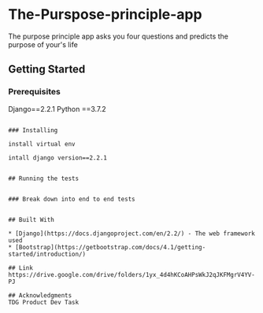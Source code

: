 

# The-Purspose-principle-app

The purpose principle app asks you four questions and predicts  the purpose of your's life

## Getting Started

### Prerequisites

Django==2.2.1
Python ==3.7.2
```

### Installing

install virtual env 

intall django version==2.2.1


## Running the tests


### Break down into end to end tests


## Built With

* [Django](https://docs.djangoproject.com/en/2.2/) - The web framework used
* [Bootstrap](https://getbootstrap.com/docs/4.1/getting-started/introduction/) 

## Link
https://drive.google.com/drive/folders/1yx_4d4hKCoAHPsWkJ2qJKFMgrV4YV-PJ

## Acknowledgments
TDG Product Dev Task

